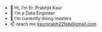 - 👋 Hi, I’m  Er. Prabhjit Kaur
- 👀 I’m a Data Engineer
- 🌱 I’m currently doing masters 
- 📫 reach me kaurprabh22feb@gmail.com
  


